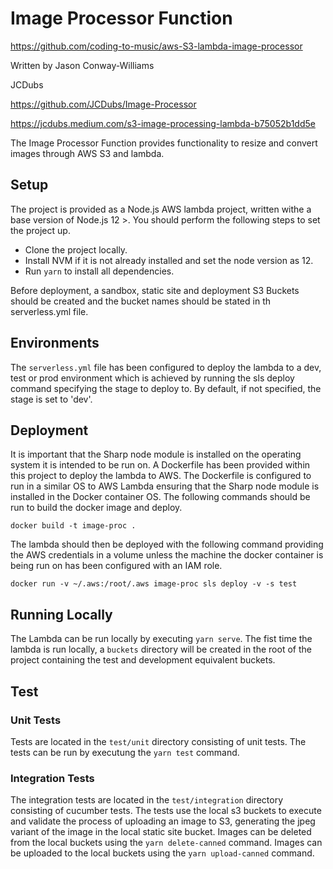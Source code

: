 # Image Processor Function

https://github.com/coding-to-music/aws-S3-lambda-image-processor

Written by Jason Conway-Williams

JCDubs

https://github.com/JCDubs/Image-Processor

https://jcdubs.medium.com/s3-image-processing-lambda-b75052b1dd5e

The Image Processor Function provides functionality to resize and convert images through AWS S3 and lambda.

## Setup

The project is provided as a Node.js AWS lambda project, written withe a base version of Node.js 12 >. You should perform the following steps to set the project up.

- Clone the project locally.
- Install NVM if it is not already installed and set the node version as 12.
- Run `yarn` to install all dependencies.

Before deployment, a sandbox, static site and deployment S3 Buckets should be created and the bucket names should be stated in th serverless.yml file.

## Environments

The `serverless.yml` file has been configured to deploy the lambda to a dev, test or prod environment which is achieved by running the sls deploy command specifying the stage to deploy to. By default, if not specified, the stage is set to 'dev'.

## Deployment

It is important that the Sharp node module is installed on the operating system it is intended to be run on. A Dockerfile has been provided within this project to deploy the lambda to AWS. The Dockerfile is configured to run in a similar OS to AWS Lambda ensuring that the Sharp node module is installed in the Docker container OS. The following commands should be run to build the docker image and deploy.

`docker build -t image-proc .`

The lambda should then be deployed with the following command providing the AWS credentials in a volume unless the machine the docker container is being run on has been configured with an IAM role.

`docker run -v ~/.aws:/root/.aws image-proc sls deploy -v -s test`

## Running Locally

The Lambda can be run locally by executing `yarn serve`. The fist time the lambda is run locally, a `buckets` directory will be created in the root of the project containing the test and development equivalent buckets.

## Test

### Unit Tests

Tests are located in the `test/unit` directory consisting of unit tests. The tests can be run by executung the `yarn test` command.

### Integration Tests

The integration tests are located in the `test/integration` directory consisting of cucumber tests. The tests use the local s3 buckets to execute and validate the process of uploading an image to S3, generating the jpeg variant of the image in the local static site bucket. Images can be deleted from the local buckets using the `yarn delete-canned` command. Images can be uploaded to the local buckets using the `yarn upload-canned` command.
